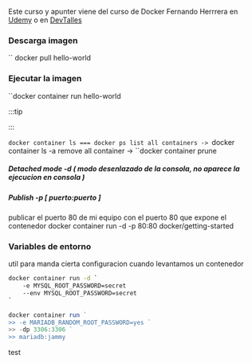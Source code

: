 Este curso y apunter viene del curso de Docker Fernando Herrrera en [Udemy](https://www.udemy.com/course/docker-guia-practica/) o en [DevTalles](https://cursos.devtalles.com/collections)


### Descarga imagen
`` docker pull hello-world
### Ejecutar la imagen
``docker container run hello-world

:::tip
<!-- <a target="\_blank" href={require('./assets/docusaurus-asset-example.docx').default}> Download this docx </a> -->
:::


``docker container ls === docker ps
list all containers -> ``docker container ls -a
remove all container -> ``docker container prune

##### Detached mode  -d ( modo desenlazado de la consola, no aparece la ejecucion en consola )
##### Publish -p [ puerto:puerto ]
publicar el puerto 80 de mi equipo con el puerto 80 que expone el contenedor
docker container run -d -p 80:80 docker/getting-started

### Variables de entorno
util para manda cierta configuracion cuando levantamos un contenedor

```bash
docker container run -d `
	-e MYSQL_ROOT_PASSWORD=secret
	--env MYSQL_ROOT_PASSWORD=secret
`
```

```js
docker container run `
>> -e MARIADB_RANDOM_ROOT_PASSWORD=yes `
>> -dp 3306:3306 `
>> mariadb:jammy
```

test